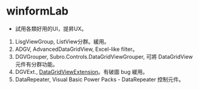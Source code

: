 # winformLab
* 試用各類好用的UI，提昇UX。
1. LisgViewGroup, ListView分群。緩用。
2. ADGV, AdvancedDataGridView, Excel-like filter。
3. DGVGrouper, Subro.Controls.DataGridViewGrouper, 可將 DataGridView 元件有分群功能。
4. DGVExt., [DataGridViewExtension](https://www.codeproject.com/Articles/195423/DataGridViewExtension)。有破圖 bug 緩用。
5. DataRepeater, Visual Basic Power Packs - DataRepeater 控制元件。
